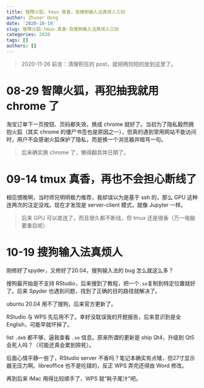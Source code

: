 ```yaml
---
title: 智障火狐，tmux 真香，及搜狗输入法真烦人三则
author: Zhuoer Dong
date: '2020-10-19'
slug: 智障火狐-tmux-真香-及搜狗输入法真烦人三则
categories: 2020
tags: []
authors: []
---
```




> 2020-11-26 前言：清理积压的 post，就把两则短的放到这里了。



# 08-29 智障火狐，再犯抽我就用 chrome 了

淘宝订单下一页按钮、页码都失效，换成 chrome 就好了。当初为了隐私毅然拥抱火狐（其实 chrome 的僵尸书签也是原因之一），但真的遇到常用网站不能访问时，用户不会感谢火狐保护了隐私，而是换一个浏览器并暗骂一句。

> 后来确实换 chrome 了，懒得翻具体日期了。



# 09-14 tmux 真香，再也不会担心断线了

相见恨晚啊，当时师兄明明极力推荐，我却误以为是基于 ssh 的，那么 GPU 这种连两次的注定没戏。现在才发现是 server-client 模式，就像 Jupyter 一样。

> 后来 GPU 可以直连了，而且很久都不断线，但 tmux 还是很香（万一电脑要重启呢）



# 10-19 搜狗输入法真烦人

刚修好了spyder，又修好了20.04，搜狗输入法的 bug 怎么就这么多？

搜狗最开始是不支持 RStudio，后来搜到了教程，把一个`.so`复制到特定位置就好了。后来 Spyder 也遇到问题，找到了正确的目的路径就解决了。

ubuntu 20.04 用不了搜狗，后来官方更新了。

RStudio 与 WPS 先后用不了。幸好没耽误我的开题报告，后来意识到是全 English，可能早就坏掉了。

list `.deb` 都不够，逼我查看 `.so` 信息。原来所谓的更新是 ship Qt4，升级到 Qt5 会死人吗？（可能还真会累到猝死）。

后面心情平静一些了，RStudio server 不香吗？笔记本确实有点矮，但27寸显示器无压力啊。libreoffice 也不是吃错的，反正 WPS 弄完还得由 Word 修改。

再到后来 iMac 用得比较顺手了，WPS 就“耗子尾汁”吧。
